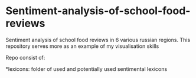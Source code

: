 # Sentiment-analysis-of-school-food-reviews

Sentiment analysis of school food reviews in 6 various russian regions. 
This repository serves more as an example of my visualisation skills

Repo consist of: 

*lexicons: folder of used and potentially used sentimental lexicons
